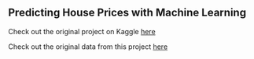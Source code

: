 ## Predicting House Prices with Machine Learning

Check out the original project on Kaggle [here](https://www.kaggle.com/negarev/beginners-start-here-house-prices-eda)

Check out the original data from this project [here](https://www.kaggle.com/shree1992/housedata)

